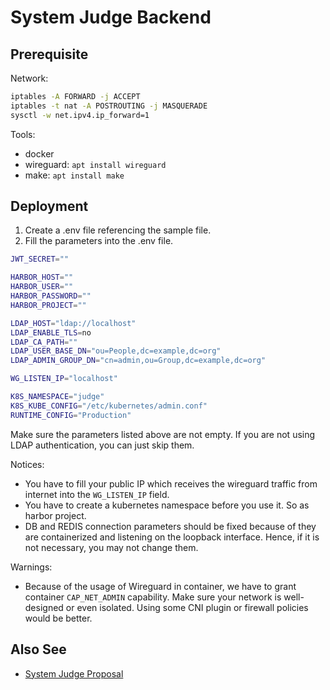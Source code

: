 # System Judge Backend

## Prerequisite

Network:
```sh
iptables -A FORWARD -j ACCEPT
iptables -t nat -A POSTROUTING -j MASQUERADE
sysctl -w net.ipv4.ip_forward=1
```

Tools:
- docker
- wireguard: `apt install wireguard`
- make: `apt install make`

## Deployment

1. Create a .env file referencing the sample file.
2. Fill the parameters into the .env file.

```sh
JWT_SECRET=""

HARBOR_HOST=""
HARBOR_USER=""
HARBOR_PASSWORD=""
HARBOR_PROJECT=""

LDAP_HOST="ldap://localhost"
LDAP_ENABLE_TLS=no
LDAP_CA_PATH=""
LDAP_USER_BASE_DN="ou=People,dc=example,dc=org"
LDAP_ADMIN_GROUP_DN="cn=admin,ou=Group,dc=example,dc=org"

WG_LISTEN_IP="localhost"

K8S_NAMESPACE="judge"
K8S_KUBE_CONFIG="/etc/kubernetes/admin.conf"
RUNTIME_CONFIG="Production"
```

Make sure the parameters listed above are not empty.
If you are not using LDAP authentication, you can just skip them.

Notices:
- You have to fill your public IP which receives the wireguard traffic from internet into the `WG_LISTEN_IP` field.
- You have to create a kubernetes namespace before you use it. So as harbor project.
- DB and REDIS connection parameters should be fixed because of they are containerized and listening on the loopback interface. Hence, if it is not necessary, you may not change them.

Warnings:
- Because of the usage of Wireguard in container, we have to grant container `CAP_NET_ADMIN` capability. Make sure your network is well-designed or even isolated. Using some CNI plugin or firewall policies would be better.

## Also See

- [System Judge Proposal](https://sandb0x.tw/b/system-judge.md)

